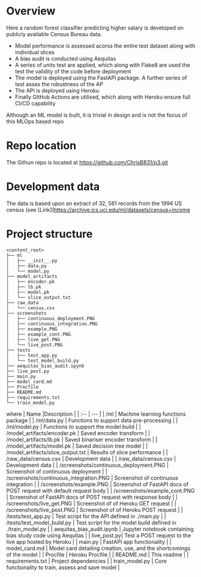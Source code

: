 # Overview
Here a random forest classifier predicting higher salary is developed on publicly available Census Bureau data. 

* Model performance is assessed acorss the entire test dataset along with individual slices
* A bias audit is conducted using Aequitas
* A series of units test are applied, which along with Flake8 are used the test the validity of the code before deployment
* The model is deployed using the FastAPI package. A further series of test asses the robustness of the AP
* The API is deployed using Heroku
* Finally GitHub Actions are utilised, which along with Heroku ensure full CI/CD capability

Although an ML model is built, it is trivial in design and is not the focus of this MLOps based repo



# Repo location
The Githun repo is located at https://github.com/ChrisB831/p3.git



# Development data
The data is based upon an extract of 32, 561 records from the 1994 US census (see [Link](https://archive.ics.uci.edu/ml/datasets/census+income



# Project structure
```
<content_root>
├── ml
│   ├── __init__.py
│   ├── data.py
│   └── model.py
├── model_artifacts
│   ├── encoder.pk
│   ├── lb.pk
│   ├── model.pk
│   └── slice_output.txt
├── raw_data
│   └── census.csv
├── screenshots
│   ├── continuous_deployment.PNG
│   ├── continuous_integration.PNG
│   ├── example.PNG
│   ├── example_cont.PNG
│   ├── live_get.PNG
│   └── live_post.PNG
├── tests
│   ├── test_app.py
│   └── test_model_build.py
├── aequitas_bias_audit.ipynb
├── live_post.py
├── main.py
├── model_card.md
├── Procfile
├── README.md
├── requirements.txt
└── train_model.py
```

where
| Name |Description |
| :-- | :-- |
| /ml | Machine learning functions package |
| /ml/data.py | Functions to support data pre-processing |
| /ml/model.py | Functions to support the model build |
| /model_artifacts/encoder.pk | Saved encoder transform |
| /model_artifacts/lb.pk | Saved binariser encoder transform |
| /model_artifacts/model.pk | Saved decision tree model |
| /model_artifacts/slice_output.txt | Results of slice performance |
| /raw_data/census.csv | Development data |
| /raw_data/census.csv | Development data |
| /screenshots/continuous_deployment.PNG | Screenshot of continuous deployment |
| /screenshots/continuous_integration.PNG | Screenshot of continuous integration |
| /screenshots/example.PNG | Screenshot of FastAPI docs of POST request with default request body |
| /screenshots/example_cont.PNG | Screenshot of FastAPI docs of POST request with response body |
| /screenshots/live_get.PNG | Screenshot of of Heroku GET request |
| /screenshots/live_post.PNG | Screenshot of of Heroku POST request |
| /tests/test_app.py | Test script for the API defined in ./main.py |
| /tests/test_model_build.py | Test script for the model build defined in ./train_model.py |
| aequitas_bias_audit.ipynb | Jupyter notebook containing bias study code using Aequitas |
| live_post.py| Test a POST request to the live app hosted by Heroku |
| main.py | FastAPI app functionality |
| model_card.md | Model card detailing creation, use, and the shortcomings of the model |
| Procfile | Heroku Procfile |
| README.md | This readme |
| requirements.txt | Project dependencies |
| train_model.py | Core functionality to train, assess and save model |

